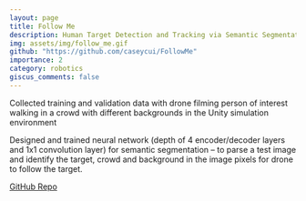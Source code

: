 ```yaml
---
layout: page
title: Follow Me
description: Human Target Detection and Tracking via Semantic Segmentation
img: assets/img/follow_me.gif
github: "https://github.com/caseycui/FollowMe"
importance: 2
category: robotics
giscus_comments: false
---
```


Collected training and validation data with drone filming person of interest walking in a crowd with different backgrounds in the Unity simulation environment

Designed and trained neural network (depth of 4 encoder/decoder layers and 1x1 convolution layer) for semantic segmentation – to parse a test image and identify the target, crowd and background in the image pixels for drone to follow the target.

<a href="https://github.com/caseycui/FollowMe">GitHub Repo</a>

